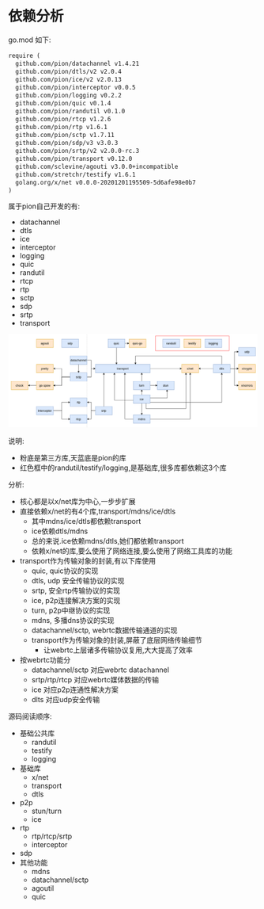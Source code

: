 # 依赖分析

go.mod 如下:

    require (
      github.com/pion/datachannel v1.4.21
      github.com/pion/dtls/v2 v2.0.4
      github.com/pion/ice/v2 v2.0.13
      github.com/pion/interceptor v0.0.5
      github.com/pion/logging v0.2.2
      github.com/pion/quic v0.1.4
      github.com/pion/randutil v0.1.0
      github.com/pion/rtcp v1.2.6
      github.com/pion/rtp v1.6.1
      github.com/pion/sctp v1.7.11
      github.com/pion/sdp/v3 v3.0.3
      github.com/pion/srtp/v2 v2.0.0-rc.3
      github.com/pion/transport v0.12.0
      github.com/sclevine/agouti v3.0.0+incompatible
      github.com/stretchr/testify v1.6.1
      golang.org/x/net v0.0.0-20201201195509-5d6afe98e0b7
    )

属于pion自己开发的有:

- datachannel
- dtls
- ice
- interceptor
- logging
- quic
- randutil
- rtcp
- rtp
- sctp
- sdp
- srtp
- transport

![依赖图](/resource/dep.png)

说明:

- 粉底是第三方库,天蓝底是pion的库
- 红色框中的randutil/testify/logging,是基础库,很多库都依赖这3个库

分析:

- 核心都是以x/net库为中心,一步步扩展
- 直接依赖x/net的有4个库,transport/mdns/ice/dtls
  - 其中mdns/ice/dtls都依赖transport
  - ice依赖dtls/mdns
  - 总的来说.ice依赖mdns/dtls,她们都依赖transport
  - 依赖x/net的库,要么使用了网络连接,要么使用了网络工具库的功能
- transport作为传输对象的封装,有以下库使用
  - quic, quic协议的实现
  - dtls, udp 安全传输协议的实现
  - srtp, 安全rtp传输协议的实现
  - ice, p2p连接解决方案的实现
  - turn, p2p中继协议的实现
  - mdns, 多播dns协议的实现
  - datachannel/sctp, webrtc数据传输通道的实现
  - transport作为传输对象的封装,屏蔽了底层网络传输细节
    - 让webrtc上层诸多传输协议复用,大大提高了效率
- 按webrtc功能分
  - datachannel/sctp 对应webrtc datachannel
  - srtp/rtp/rtcp 对应webrtc媒体数据的传输
  - ice 对应p2p连通性解决方案
  - dlts 对应udp安全传输

源码阅读顺序:

- 基础公共库
  - randutil
  - testify
  - logging
- 基础库
  - x/net
  - transport
  - dtls
- p2p
  - stun/turn
  - ice
- rtp
  - rtp/rtcp/srtp
  - interceptor
- sdp
- 其他功能
  - mdns
  - datachannel/sctp
  - agoutil
  - quic
